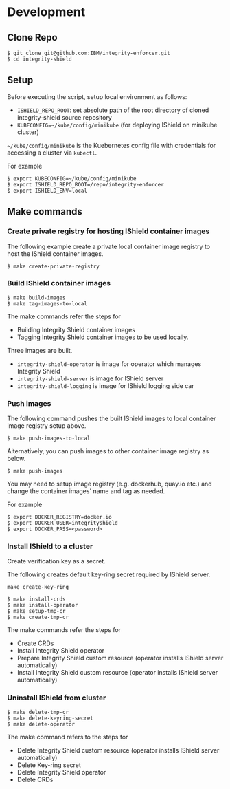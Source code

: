# Development

## Clone Repo
```
$ git clone git@github.com:IBM/integrity-enforcer.git
$ cd integrity-shield
```

## Setup
Before executing the script, setup local environment as follows:

- `ISHIELD_REPO_ROOT`: set absolute path of the root directory of cloned integrity-shield source repository
- `KUBECONFIG=~/kube/config/minikube`  (for deploying IShield on minikube cluster)

`~/kube/config/minikube` is the Kuebernetes config file with credentials for accessing a cluster via `kubectl`.

For example
```
$ export KUBECONFIG=~/kube/config/minikube
$ export ISHIELD_REPO_ROOT=/repo/integrity-enforcer
$ export ISHIELD_ENV=local
```

## Make commands

### Create private registry for hosting IShield container images

The following example create a private local container image registry to host the IShield container images.
```
$ make create-private-registry
```

### Build IShield container images
```
$ make build-images
$ make tag-images-to-local
```

The make commands refer the steps for
- Building Integrity Shield container images
- Tagging Integrity Shield container images to be used locally.

Three images are built.
- `integrity-shield-operator` is image for operator which manages Integrity Shield
- `integrity-shield-server` is image for IShield server
- `integrity-shield-logging` is image for IShield logging side car

### Push images

The following command pushes the built IShield images to local container image registry setup above.
```
$ make push-images-to-local
```

Alternatively, you can push images to other container image registry as below.

```
$ make push-images
```

You may need to setup image registry (e.g. dockerhub, quay.io etc.) and change the container images' name and tag as needed.

For example
```
$ export DOCKER_REGISTRY=docker.io
$ export DOCKER_USER=integrityshield
$ export DOCKER_PASS=<password>
```

### Install IShield to a cluster

Create verification key as a secret.

The following creates default key-ring secret required by IShield server.
```
make create-key-ring
```

```
$ make install-crds
$ make install-operator
$ make setup-tmp-cr
$ make create-tmp-cr
```

The make commands refer the steps for
- Create CRDs
- Install Integrity Shield operator
- Prepare Integrity Shield custom resource (operator installs IShield server automatically)
- Install Integrity Shield custom resource (operator installs IShield server automatically)

### Uninstall IShield from cluster
```
$ make delete-tmp-cr
$ make delete-keyring-secret
$ make delete-operator
```

The make command refers to the steps for
- Delete Integrity Shield custom resource (operator installs IShield server automatically)
- Delete Key-ring secret
- Delete Integrity Shield operator
- Delete CRDs

